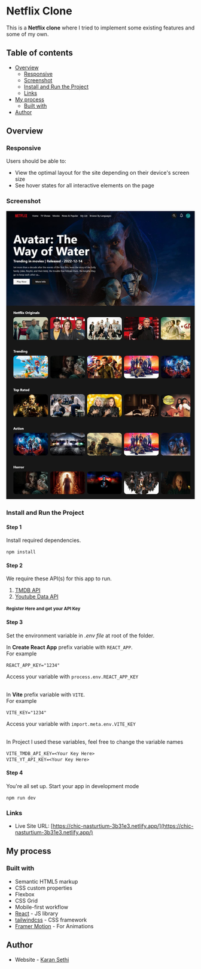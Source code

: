 # Netflix Clone

This is a **Netflix clone** where I tried to implement some existing features and some of my own.

## Table of contents

- [Overview](#overview)
  - [Responsive](#responsive)
  - [Screenshot](#screenshot)
  - [Install and Run the Project](#install-and-run-the-project)
  - [Links](#links)
- [My process](#my-process)
  - [Built with](#built-with)
- [Author](#author)

## Overview

### Responsive

Users should be able to:

- View the optimal layout for the site depending on their device's screen size
- See hover states for all interactive elements on the page

### Screenshot

![](./design/netflix-desktop-view.jpg)

### Install and Run the Project

#### Step 1

Install required dependencies.
```
npm install
```

#### Step 2

We require these API(s) for this app to run.

1. [TMDB API](https://www.themoviedb.org/)
1. [Youtube Data API](https://developers.google.com/youtube/v3)

**<small>Register Here and get your API Key</small>**

#### Step 3

Set the environment variable in <em>.env file</em> at root of the folder.

In **Create React App** prefix variable with `REACT_APP`.\
For example
```
REACT_APP_KEY="1234"
```

Access your variable with `process.env.REACT_APP_KEY`
<br>
<br>

In **Vite** prefix variable with `VITE`.\
For example
```
VITE_KEY="1234"
```

Access your variable with `import.meta.env.VITE_KEY`
<br>
<br>

In Project I used these variables, feel free to change the variable names
```
VITE_TMDB_API_KEY=<Your Key Here>
VITE_YT_API_KEY=<Your Key Here>
```

#### Step 4

You're all set up. Start your app in development mode
```
npm run dev
```

### Links

- Live Site URL: [https://chic-nasturtium-3b31e3.netlify.app/](https://chic-nasturtium-3b31e3.netlify.app/)

## My process

### Built with

- Semantic HTML5 markup
- CSS custom properties
- Flexbox
- CSS Grid
- Mobile-first workflow
- [React](https://reactjs.org/) - JS library
- [tailwindcss](https://tailwindcss.com/) - CSS framework
- [Framer Motion](https://www.framer.com/motion/) - For Animations

## Author

- Website - [Karan Sethi](https://imkaranks.github.io/)